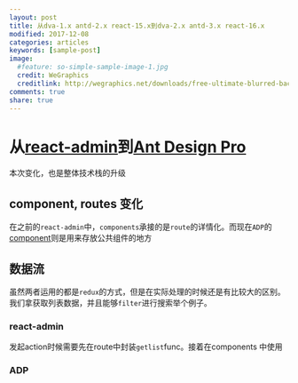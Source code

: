 ```yaml
---
layout: post
title: 从dva-1.x antd-2.x react-15.x到dva-2.x antd-3.x react-16.x
modified: 2017-12-08
categories: articles
keywords: [sample-post]
image:
  #feature: so-simple-sample-image-1.jpg
  credit: WeGraphics
  creditlink: http://wegraphics.net/downloads/free-ultimate-blurred-background-pack/
comments: true
share: true
---
```

# 从[react-admin](https://github.com/yezihaohao/react-admin)到[Ant Design Pro](https://pro.ant.design/)

本次变化，也是整体技术栈的升级
<!-- Todo -->

## **component, routes** 变化

在之前的`react-admin`中，`components`承接的是`route`的详情化。而现在`ADP`的[component](https://pro.ant.design/docs/new-component)则是用来存放公共组件的地方

## 数据流

虽然两者运用的都是`redux`的方式，但是在实际处理的时候还是有比较大的区别。我们拿获取列表数据，并且能够`filter`进行搜索举个例子。

### react-admin

发起action时候需要先在route中封装`getlist`func。接着在components 中使用

### ADP



